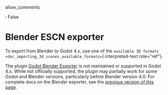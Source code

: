 allow_comments

:   False

# Blender ESCN exporter

To export from Blender to Godot 4.x, use one of the
`available 3D formats <doc_importing_3d_scenes_available_formats>`{.interpreted-text
role="ref"}.

The plugin [Godot Blender
Exporter](https://github.com/godotengine/godot-blender-exporter) is not
maintained or supported in Godot 4.x. While not officially supported,
the plugin may partially work for some Godot and Blender versions,
particularly before Blender version 4.0. For complete docs on the
Blender exporter, see the [previous version of this
page](https://docs.godotengine.org/en/4.0/tutorials/assets_pipeline/escn_exporter/index.html).
